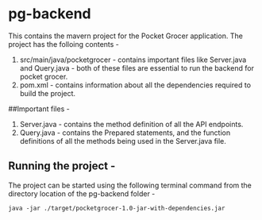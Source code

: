 # pg-backend
This contains the mavern project for the Pocket Grocer application. The project has the folloing contents - 
1. src/main/java/pocketgrocer - contains important files like Server.java and Query.java - both of these files are essential to run the backend for pocket grocer.
2. pom.xml - contains information about all the dependencies required to build the project. 

##Important files - 
1. Server.java - contains the method definition of all the API endpoints.
2. Query.java - contains the Prepared statements, and the function definitions of all the methods being used in the Server.java file. 

## Running the project - 
The project can be started using the following terminal command from the directory location of the pg-backend folder - 

```java -jar ./target/pocketgrocer-1.0-jar-with-dependencies.jar```

